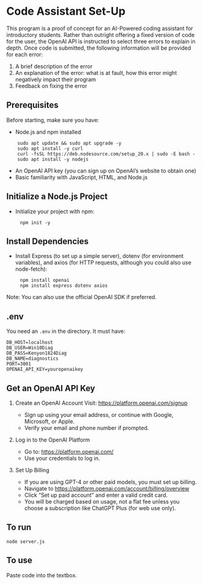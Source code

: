 # Code Assistant Set-Up
This program is a proof of concept for an AI-Powered coding assistant for introductory students. Rather than outright offering a fixed version of code for the user, the OpenAI API is instructed to select three errors to explain in depth. Once code is submitted, the following information will be provided for each error:
1. A brief description of the error
2. An explanation of the error: what is at fault, how this error might negatively impact their program
3. Feedback on fixing the error 

## Prerequisites
Before starting, make sure you have:
  - Node.js and npm installed
```
    sudo apt update && sudo apt upgrade -y
    sudo apt install -y curl
    curl -fsSL https://deb.nodesource.com/setup_20.x | sudo -E bash -
    sudo apt install -y nodejs
```
  - An OpenAI API key (you can sign up on OpenAI’s website to obtain one)
  - Basic familiarity with JavaScript, HTML, and Node.js

## Initialize a Node.js Project
  - Initialize your project with npm:
```
     npm init -y
```
## Install Dependencies
  - Install Express (to set up a simple server), dotenv (for environment variables), and axios (for HTTP requests, although you could also use node-fetch):
```
     npm install openai
     npm install express dotenv axios
```
Note: You can also use the official OpenAI SDK if preferred.
##  .env
You need an `.env` in the directory.  It must have:
```
DB_HOST=localhost
DB_USER=Win10Diag
DB_PASS=Kenyon1824Diag
DB_NAME=diagnostics
PORT=3001
OPENAI_API_KEY=youropenaikey
```

## Get an OpenAI API Key
1. Create an OpenAI Account
Visit: https://platform.openai.com/signup
    - Sign up using your email address, or continue with Google, Microsoft, or Apple.
    - Verify your email and phone number if prompted.

2. Log in to the OpenAI Platform
    - Go to: https://platform.openai.com/
    - Use your credentials to log in.

3. Set Up Billing
    - If you are using GPT-4 or other paid models, you must set up billing.
    - Navigate to https://platform.openai.com/account/billing/overview
    - Click “Set up paid account” and enter a valid credit card.
    - You will be charged based on usage, not a flat fee unless you choose a subscription like ChatGPT Plus (for web use only).

## To run
`node server.js`

## To use 
Paste code into the textbox. 
